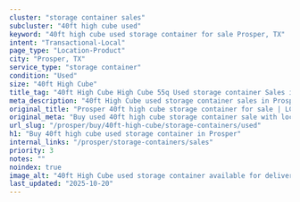 ```yaml
---
cluster: "storage container sales"
subcluster: "40ft high cube used"
keyword: "40ft high cube used storage container for sale Prosper, TX"
intent: "Transactional-Local"
page_type: "Location-Product"
city: "Prosper, TX"
service_type: "storage container"
condition: "Used"
size: "40ft High Cube"
title_tag: "40ft High Cube High Cube 55q Used storage container Sales in Prosper | LC Container"
meta_description: "40ft High Cube used storage container sales in Prosper. High cube containers with extra height. Fast delivery, competitive pricing. Serving storage containers area. Quote ID: TLO. Call (214) 524-4168 for your free quote today."
original_title: "Prosper 40ft high cube storage container for sale | LC"
original_meta: "Buy used 40ft high cube storage container sale with local delivery in Prosper, TX. LC Container — local Since 2003. Request a fast quote today."
url_slug: "/prosper/buy/40ft-high-cube/storage-containers/used"
h1: "Buy 40ft high cube used storage container in Prosper"
internal_links: "/prosper/storage-containers/sales"
priority: 3
notes: ""
noindex: true
image_alt: "40ft High Cube used storage container available for delivery in Prosper"
last_updated: "2025-10-20"
---
```


<!-- TODO: Add unique city/inventory copy, images, and internal links here. -->
